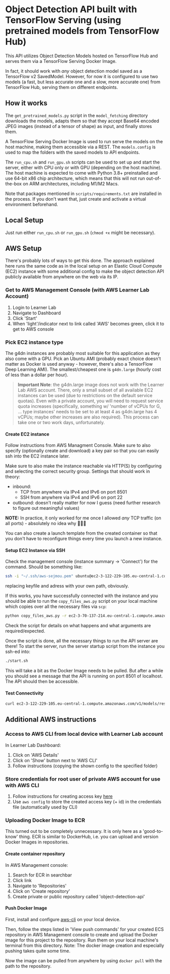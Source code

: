 # Object Detection API built with TensorFlow Serving (using pretrained models from TensorFlow Hub)
This API utilizes Object Detection Models hosted on TensorFlow Hub and serves them via a TensorFlow Serving Docker Image.

In fact, it should work with _any_ object detection model saved as a TensorFlow v2 SavedModel. However, for now it is configured to use two models (a fast, but less accurate one and a slow, more accurate one) from TensorFlow Hub, serving them on different endpoints. 

## How it works
The `get_pretrained_models.py` script in the `model_fetching` directory downloads the models, adapts them so that they accept Base64 encoded JPEG images (instead of a tensor of shape) as input, and finally stores them.

A TensorFlow Serving Docker Image is used to run serve the models on the host machine, making them accessible via a REST. The `models.config` is used to map the folders with the saved models to API endpoints.

The `run_cpu.sh` and `run_gpu.sh` scripts can be used to set up and start the server, either with CPU only or with GPU (depending on the host machine). The host machine is expected to come with Python 3.8+ preinstalled and use 64-bit x86 chip architecture, which means that this will not run out-of-the-box on ARM architectures, including M1/M2 Macs.

Note that packages mentioned in `scripts/requirements.txt` are installed in the process. If you don't want that, just create and activate a virtual environment beforehand.

## Local Setup
Just run either `run_cpu.sh` or `run_gpu.sh` (`chmod +x` might be necessary).

## AWS Setup
There's probably lots of ways to get this done. The approach explained here runs the same code as in the local setup on an Elastic Cloud Compute (EC2) instance with some additional config to make the object detection API publicly available from anywhere on the web via its IP.

### Get to AWS Management Console (with AWS Learner Lab Account)

1. Login to Learner Lab
2. Navigate to Dashboard
3. Click 'Start'
4. When 'light'/indicator next to link called 'AWS' becomes green, click it to get to AWS console

### Pick EC2 instance type
The g4dn instances are probably most suitable for this application as they also come with a GPU. Pick an Ubuntu AMI (probably exact choice doesn't matter as Docker is used anyway - however, there's also a TensorFlow Deep Learning AMI). The smallest/cheapest one is `g4dn.large` (hourly cost of less than a dollar per hour).

> **Important Note**: the g4dn.large image does not work with the Learner Lab AWS account. There, only a small subset of all available EC2 instances can be used (due to restrictions on the default service quotas). Even with a private account, you will need to request service quota increases (specifically, something w/ 'number of vCPUs for G, ... type instances' needs to be set to at least 4 as g4dn.large has 4 vCPUs; maybe other increases are also required). This process can take one or two work days, unfortunately.

#### Create EC2 instance
Follow instructions from AWS Managment Console. Make sure to also specify (optionally create and download) a key pair so that you can easily ssh into the EC2 instance later. 

Make sure to also make the instance reachable via HTTP(S) by configuring and selecting the correct security group. Settings that should work in theory:
- inbound: 
  - TCP from anywhere via IPv4 and IPv6 on port 8501
  - SSH from anywhere via IPv4 and IPv6 on port 22
- outbound: doesn't really matter for now I guess (need further research to figure out meaningful values)

**NOTE:** In practice, it only worked for me once I allowed _any_ TCP traffic (on all ports) - absolutely no idea why 🤷🏼‍♂️

You can also create a launch template from the created container so that you don't have to reconfigure things every time you launch a new instance.

#### Setup EC2 Instance via SSH
Check the management console (instance summary -> 'Connect') for the command. Should be something like:
```bash
ssh -i "~/.ssh/aws-sejmou.pem" ubuntu@ec2-3-122-229-105.eu-central-1.compute.amazonaws.com
```
replacing keyfile and adress with your own path, obviously.

If this works, you have successfully connected with the instance and you should be able to run the `copy_files_aws.py` script on your local machine which copies over all the necessary files via `scp`:
```bash
python copy_files_aws.py -r ec2-3-70-137-214.eu-central-1.compute.amazonaws.com
```
Check the script for details on what happens and what arguments are required/expected.

Once the script is done, all the necessary things to run the API server are there! To start the server, run the server startup script from the instance you ssh-ed into:
```bash
./start.sh
```

This will take a bit as the Docker Image needs to be pulled. But after a while you should see a message that the API is running on port 8501 of localhost. The API should then be accessible.

#### Test Connectivity
```bash
curl ec2-3-122-229-105.eu-central-1.compute.amazonaws.com/v1/models/resnet50_v1_fpn_640x640/metadata
```

## Additional AWS instructions

### Access to AWS CLI from local device with Learner Lab account
In Learner Lab Dashboard:
1. Click on 'AWS Details'
2. Click on 'Show' button next to 'AWS CLI'
3. Follow instructions (copying the shown config to the specified folder)

### Store credentials for root user of private AWS account for use with AWS CLI
1. Follow instructions for creating access key [here](https://docs.aws.amazon.com/IAM/latest/UserGuide/id_root-user.html#id_root-user_manage_add-key)
2. Use `aws config` to store the created access key (+ id) in the credentials file (automatically used by CLI)

### Uploading Docker Image to ECR
This turned out to be completely unnecessary. It is only here as a 'good-to-know' thing. ECR is similar to DockerHub, i.e. you can upload and version Docker Images in repositories.

#### Create container repository
In AWS Management console:
1. Search for ECR in searchbar
2. Click link
3. Navigate to 'Repositories'
4. Click on 'Create repository'
5. Create private or public repository called 'object-detection-api'

#### Push Docker Image
First, install and configure [aws-cli]([https://](https://docs.aws.amazon.com/cli/latest/userguide/getting-started-install.html)) on your local device.

Then, follow the steps listed in 'View push commands' for your created ECS repository in AWS Management console to create and upload the Docker image for this project to the repository. Run them on your local machine's terminal from this directory. Note: The docker image creation and especially pushing takes quite some time.

Now the image can be pulled from anywhere by using `docker pull` with the path to the repository.